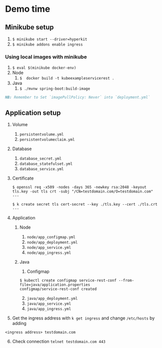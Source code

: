# Demo time

## Minikube setup

1. `$ minikube start --driver=hyperkit`
2. `$ minikube addons enable ingress`

### Using local images with minikube

1. `$ eval $(minikube docker-env)`
2. Node
   1. `$  docker build -t kubeexampleservicerest .`
3. Java
   1. `$ ./mvnw spring-boot:build-image`

```markdown
NB: Remember to Set `imagePullPolicy: Never` into `deployment.yml`
```

## Application setup

1. Volume
   1. `persistentvolume.yml`
   2. `persistentvolumeclaim.yml`
2. Database
   1. `database_secret.yml`
   2. `database_statefulset.yml`
   3. `database_service.yml`
3. Certificate

   ```shell
   $ openssl req -x509 -nodes -days 365 -newkey rsa:2048 -keyout tls.key -out tls crt -subj "/CN=testdomain.com/O=testdomain.com"
   ---

   $ k create secret tls cert-secret --key ./tls.key --cert ./tls.crt
   ---
   ```

4. Application
   1. Node
      1. `node/app_configmap.yml`
      2. `node/app_deployment.yml`
      3. `node/app_service.yml`
      4. `node/app_ingress.yml`
   2. Java
      1. Configmap

      ```shell
      $ kubectl create configmap service-rest-conf --from-file=java/application.properties
      configmap/service-rest-conf created
      ```

      2. `java/app_deployment.yml`
      3. `java/app_service.yml`
      4. `java/app_ingress.yml`

5. Get the ingress address with `k get ingress` and change `/etc/hosts` by adding

```text
<ingress address> testdomain.com
```

6. Check connection `telnet testdomain.com 443`
